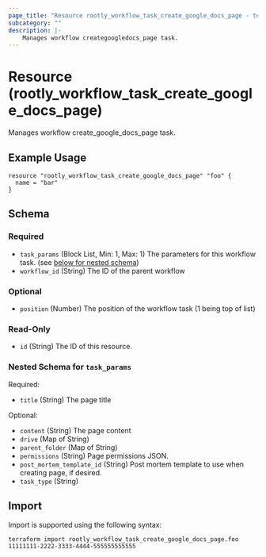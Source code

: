 ```yaml
---
page_title: "Resource rootly_workflow_task_create_google_docs_page - terraform-provider-rootly"
subcategory: ""
description: |-
    Manages workflow creategoogledocs_page task.
---
```


# Resource (rootly_workflow_task_create_google_docs_page)

Manages workflow create_google_docs_page task.

## Example Usage

```
resource "rootly_workflow_task_create_google_docs_page" "foo" {
  name = "bar"
}
```

<!-- schema generated by tfplugindocs -->
## Schema

### Required

- `task_params` (Block List, Min: 1, Max: 1) The parameters for this workflow task. (see [below for nested schema](#nestedblock--task_params))
- `workflow_id` (String) The ID of the parent workflow

### Optional

- `position` (Number) The position of the workflow task (1 being top of list)

### Read-Only

- `id` (String) The ID of this resource.

<a id="nestedblock--task_params"></a>
### Nested Schema for `task_params`

Required:

- `title` (String) The page title

Optional:

- `content` (String) The page content
- `drive` (Map of String)
- `parent_folder` (Map of String)
- `permissions` (String) Page permissions JSON.
- `post_mortem_template_id` (String) Post mortem template to use when creating page, if desired.
- `task_type` (String)

## Import

Import is supported using the following syntax:

```shell
terraform import rootly_workflow_task_create_google_docs_page.foo 11111111-2222-3333-4444-555555555555
```